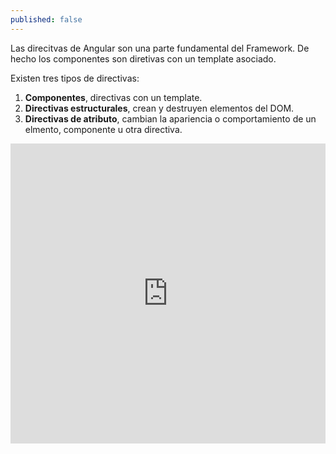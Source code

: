 ```yaml
---
published: false
---
```


Las direcitvas de Angular son una parte fundamental del Framework. De hecho los componentes son diretivas con un template asociado.

Existen tres tipos de directivas:

1. **Componentes**, directivas con un template.
1. **Directivas estructurales**, crean y destruyen elementos del DOM.
1. **Directivas de atributo**, cambian la apariencia o comportamiento de un elmento, componente u otra directiva.


<iframe
  src="https://embed.plnkr.co/OUi5LevpIstJYVwXrOVn/?t=run"
  frameborder="0"
  width="100%"
  height="480px"
  allowfullscreen="allowfullscreen"
  frameborder="0"
>
Cargando Plunk...
</iframe>